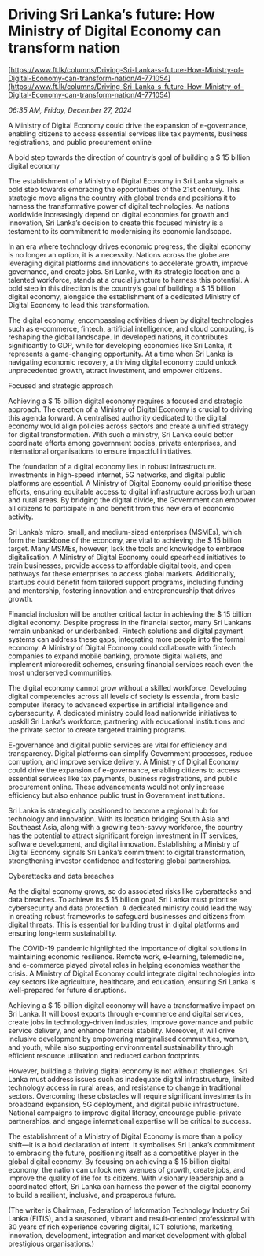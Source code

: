 # Driving Sri Lanka’s future:  How Ministry of Digital Economy can transform nation

[https://www.ft.lk/columns/Driving-Sri-Lanka-s-future-How-Ministry-of-Digital-Economy-can-transform-nation/4-771054](https://www.ft.lk/columns/Driving-Sri-Lanka-s-future-How-Ministry-of-Digital-Economy-can-transform-nation/4-771054)

*06:35 AM, Friday, December 27, 2024*

A Ministry of Digital Economy could drive the expansion of e-governance, enabling citizens to access essential services like tax payments, business registrations, and public procurement online

A bold step towards the direction of country’s goal of building a $ 15 billion digital economy

The establishment of a Ministry of Digital Economy in Sri Lanka signals a bold step towards embracing the opportunities of the 21st century. This strategic move aligns the country with global trends and positions it to harness the transformative power of digital technologies. As nations worldwide increasingly depend on digital economies for growth and innovation, Sri Lanka’s decision to create this focused ministry is a testament to its commitment to modernising its economic landscape.

In an era where technology drives economic progress, the digital economy is no longer an option, it is a necessity. Nations across the globe are leveraging digital platforms and innovations to accelerate growth, improve governance, and create jobs. Sri Lanka, with its strategic location and a talented workforce, stands at a crucial juncture to harness this potential. A bold step in this direction is the country’s goal of building a $ 15 billion digital economy, alongside the establishment of a dedicated Ministry of Digital Economy to lead this transformation.

The digital economy, encompassing activities driven by digital technologies such as e-commerce, fintech, artificial intelligence, and cloud computing, is reshaping the global landscape. In developed nations, it contributes significantly to GDP, while for developing economies like Sri Lanka, it represents a game-changing opportunity. At a time when Sri Lanka is navigating economic recovery, a thriving digital economy could unlock unprecedented growth, attract investment, and empower citizens.

Focused and strategic approach

Achieving a $ 15 billion digital economy requires a focused and strategic approach. The creation of a Ministry of Digital Economy is crucial to driving this agenda forward. A centralised authority dedicated to the digital economy would align policies across sectors and create a unified strategy for digital transformation. With such a ministry, Sri Lanka could better coordinate efforts among government bodies, private enterprises, and international organisations to ensure impactful initiatives.

The foundation of a digital economy lies in robust infrastructure. Investments in high-speed internet, 5G networks, and digital public platforms are essential. A Ministry of Digital Economy could prioritise these efforts, ensuring equitable access to digital infrastructure across both urban and rural areas. By bridging the digital divide, the Government can empower all citizens to participate in and benefit from this new era of economic activity.

Sri Lanka’s micro, small, and medium-sized enterprises (MSMEs), which form the backbone of the economy, are vital to achieving the $ 15 billion target. Many MSMEs, however, lack the tools and knowledge to embrace digitalisation. A Ministry of Digital Economy could spearhead initiatives to train businesses, provide access to affordable digital tools, and open pathways for these enterprises to access global markets. Additionally, startups could benefit from tailored support programs, including funding and mentorship, fostering innovation and entrepreneurship that drives growth.

Financial inclusion will be another critical factor in achieving the $ 15 billion digital economy. Despite progress in the financial sector, many Sri Lankans remain unbanked or underbanked. Fintech solutions and digital payment systems can address these gaps, integrating more people into the formal economy. A Ministry of Digital Economy could collaborate with fintech companies to expand mobile banking, promote digital wallets, and implement microcredit schemes, ensuring financial services reach even the most underserved communities.

The digital economy cannot grow without a skilled workforce. Developing digital competencies across all levels of society is essential, from basic computer literacy to advanced expertise in artificial intelligence and cybersecurity. A dedicated ministry could lead nationwide initiatives to upskill Sri Lanka’s workforce, partnering with educational institutions and the private sector to create targeted training programs.

E-governance and digital public services are vital for efficiency and transparency. Digital platforms can simplify Government processes, reduce corruption, and improve service delivery. A Ministry of Digital Economy could drive the expansion of e-governance, enabling citizens to access essential services like tax payments, business registrations, and public procurement online. These advancements would not only increase efficiency but also enhance public trust in Government institutions.

Sri Lanka is strategically positioned to become a regional hub for technology and innovation. With its location bridging South Asia and Southeast Asia, along with a growing tech-savvy workforce, the country has the potential to attract significant foreign investment in IT services, software development, and digital innovation. Establishing a Ministry of Digital Economy signals Sri Lanka’s commitment to digital transformation, strengthening investor confidence and fostering global partnerships.

Cyberattacks and data breaches

As the digital economy grows, so do associated risks like cyberattacks and data breaches. To achieve its $ 15 billion goal, Sri Lanka must prioritise cybersecurity and data protection. A dedicated ministry could lead the way in creating robust frameworks to safeguard businesses and citizens from digital threats. This is essential for building trust in digital platforms and ensuring long-term sustainability.

The COVID-19 pandemic highlighted the importance of digital solutions in maintaining economic resilience. Remote work, e-learning, telemedicine, and e-commerce played pivotal roles in helping economies weather the crisis. A Ministry of Digital Economy could integrate digital technologies into key sectors like agriculture, healthcare, and education, ensuring Sri Lanka is well-prepared for future disruptions.

Achieving a $ 15 billion digital economy will have a transformative impact on Sri Lanka. It will boost exports through e-commerce and digital services, create jobs in technology-driven industries, improve governance and public service delivery, and enhance financial stability. Moreover, it will drive inclusive development by empowering marginalised communities, women, and youth, while also supporting environmental sustainability through efficient resource utilisation and reduced carbon footprints.

However, building a thriving digital economy is not without challenges. Sri Lanka must address issues such as inadequate digital infrastructure, limited technology access in rural areas, and resistance to change in traditional sectors. Overcoming these obstacles will require significant investments in broadband expansion, 5G deployment, and digital public infrastructure. National campaigns to improve digital literacy, encourage public-private partnerships, and engage international expertise will be critical to success.

The establishment of a Ministry of Digital Economy is more than a policy shift—it is a bold declaration of intent. It symbolises Sri Lanka’s commitment to embracing the future, positioning itself as a competitive player in the global digital economy. By focusing on achieving a $ 15 billion digital economy, the nation can unlock new avenues of growth, create jobs, and improve the quality of life for its citizens. With visionary leadership and a coordinated effort, Sri Lanka can harness the power of the digital economy to build a resilient, inclusive, and prosperous future.

(The writer is Chairman, Federation of Information Technology Industry Sri Lanka (FITIS), and a seasoned, vibrant and result-oriented professional with 30 years of rich experience covering digital, ICT solutions, marketing, innovation, development, integration and market development with global prestigious organisations.)

